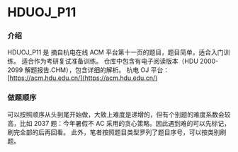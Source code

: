 # HDUOJ_P11

### 介绍

HDUOJ_P11 是 摘自杭电在线 ACM 平台第十一页的题目，题目简单，适合入门训练。
适合作为考研复试准备训练。
仓库中包含有电子阅读版本（HDU 2000-2099 解题报告.CHM），包含详细的解析。
杭电 OJ 平台： [https://acm.hdu.edu.cn/](https://acm.hdu.edu.cn/)

### 做题顺序

可以按照顺序从头到尾开始做，大致上难度是递增的，但有个别题的难度系数会较高，比如 2037 题：今年暑假不 AC 采用的贪心策略。因此遇到难的可以先标记，刷完全部的后再回看。
此外，笔者按照题目类型罗列了题目序号，可以按类别刷题。
